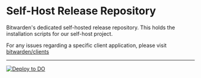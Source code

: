 # Self-Host Release Repository
Bitwarden's dedicated self-hosted release repository. This holds the installation scripts for our self-host project.

For any issues regarding a specific client application, please visit [bitwarden/clients](https://github.com/bitwarden/clients)

---
[![Deploy to DO](https://www.deploytodo.com/do-btn-blue.svg)](https://marketplace.digitalocean.com/apps/bitwarden?action=deploy)
